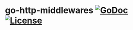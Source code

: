 # go-http-middlewares [![GoDoc](https://pkg.go.dev/badge/github.com/xgfone/go-http-middlewares)](https://pkg.go.dev/github.com/xgfone/go-http-middlewares) [![License](https://img.shields.io/badge/License-Apache%202.0-blue.svg?style=flat-square)](https://raw.githubusercontent.com/xgfone/go-http-middlewares/master/LICENSE)
